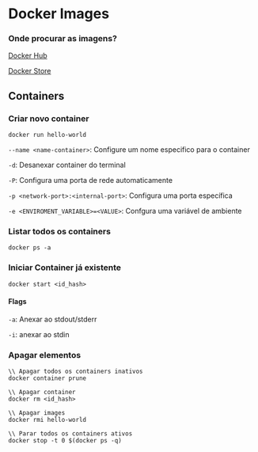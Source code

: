 # Docker Images

### Onde procurar as imagens?
[Docker Hub](hub.docker.com)

[Docker Store](store.docker.com)

## Containers

### Criar novo container 
```
docker run hello-world
```

`--name <name-container>`: Configure um nome especifico para o container

`-d`: Desanexar container do terminal

`-P`: Configura uma porta de rede automaticamente

`-p <network-port>:<internal-port>`: Configura uma porta específica

`-e <ENVIROMENT_VARIABLE>=<VALUE>`: Confgura uma variável de ambiente

### Listar todos os containers
```
docker ps -a
```

### Iniciar Container já existente
```
docker start <id_hash>
```
#### Flags
`-a`: Anexar ao stdout/stderr

`-i`: anexar ao stdin

### Apagar elementos
```
\\ Apagar todos os containers inativos
docker container prune

\\ Apagar container
docker rm <id_hash>

\\ Apagar images
docker rmi hello-world

\\ Parar todos os containers ativos
docker stop -t 0 $(docker ps -q)
```